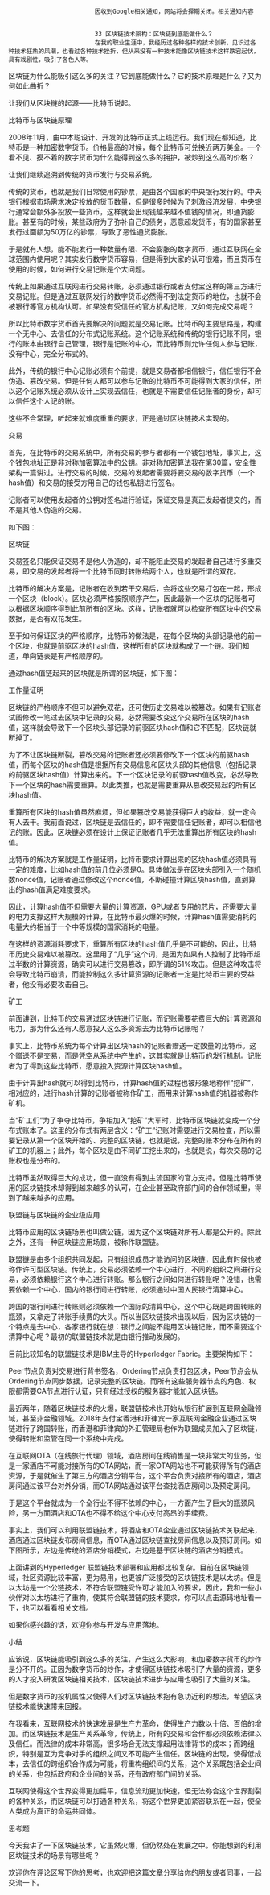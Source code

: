 
                            
                            因收到Google相关通知，网站将会择期关闭。相关通知内容
                            
                            
                            33 区块链技术架构：区块链到底能做什么？
                            在我的职业生涯中，我经历过各种各样的技术创新，见识过各种技术狂热的风潮，也看过各种技术挫折，但从来没有一种技术能像区块链技术这样跌宕起伏，具有戏剧性，吸引了各色人等。

区块链为什么能吸引这么多的关注？它到底能做什么？它的技术原理是什么？又为何如此曲折？

让我们从区块链的起源——比特币说起。

比特币与区块链原理

2008年11月，由中本聪设计、开发的比特币正式上线运行。我们现在都知道，比特币是一种加密数字货币。价格最高的时候，每个比特币可兑换近两万美金。一个看不见、摸不着的数字货币为什么能得到这么多的拥护，被炒到这么高的价格？

让我们继续追溯到传统的货币发行与交易系统。

传统的货币，也就是我们日常使用的钞票，是由各个国家的中央银行发行的。中央银行根据市场需求决定投放的货币数量，但是很多时候为了刺激经济发展，中央银行通常会额外多投放一些货币，这样就会出现钱越来越不值钱的情况，即通货膨胀。甚至有的时候，某些政府为了弥补自己的债务，恶意超发货币，有的国家甚至发行过面额为50万亿的钞票，导致了恶性通货膨胀。

于是就有人想，能不能发行一种数量有限、不会膨胀的数字货币，通过互联网在全球范围内使用呢？其实发行数字货币容易，但是得到大家的认可很难，而且货币在使用的时候，如何进行交易记账是个大问题。

传统上如果通过互联网进行交易转账，必须通过银行或者支付宝这样的第三方进行交易记账。但是通过互联网发行的数字货币必然得不到法定货币的地位，也就不会被银行等官方机构认可。如果没有受信任的官方机构记账，又如何完成交易呢？

所以比特币数字货币首先要解决的问题就是交易记账。比特币的主要思路是，构建一个无中心、去信任的分布式记账系统。这个记账系统和传统的银行记账不同，银行的账本由银行自己管理，银行是记账的中心，而比特币则允许任何人参与记账，没有中心，完全分布式的。

此外，传统的银行中心记账必须有个前提，就是交易者都相信银行，信任银行不会伪造、篡改交易。但是任何人都可以参与记账的比特币不可能得到大家的信任，所以这个记账系统必须从设计上实现去信任，也就是不需要信任记账者的身份，却可以信任这个人记的账。

这些不合常理，听起来就难度重重的要求，正是通过区块链技术实现的。

交易

首先，在比特币的交易系统中，所有交易的参与者都有一个钱包地址，事实上，这个钱包地址正是非对称加密算法中的公钥。非对称加密算法我在第30篇，安全性架构一篇讲过。进行交易的时候，交易的发起者需要将要交易的数字货币（一个hash值）和交易的接受方用自己的钱包私钥进行签名。

记账者可以使用发起者的公钥对签名进行验证，保证交易是真正发起者提交的，而不是其他人伪造的交易。

如下图：



区块链

交易签名只能保证交易不是他人伪造的，却不能阻止交易的发起者自己进行多重交易，即交易的发起者将一个比特币同时转账给两个人，也就是所谓的双花。

比特币的解决方案是，记账者在收到若干交易后，会将这些交易打包在一起，形成一个区块（block）。区块必须严格按照顺序产生，因此最新一个区块的记账者可以根据区块顺序得到此前所有的区块。这样，记账者就可以检查所有区块中的交易数据，是否有双花发生。

至于如何保证区块的严格顺序，比特币的做法是，在每个区块的头部记录他的前一个区块，也就是前驱区块的hash值，这样所有的区块就构成了一个链。我们知道，单向链表是有严格顺序的。

通过hash值链起来的区块就是所谓的区块链，如下图：



工作量证明

区块链的严格顺序不但可以避免双花，还可使历史交易难以被篡改。如果有记账者试图修改一笔过去区块中记录的交易，必然需要改变这个交易所在区块的hash值，这样就会导致下一个区块头部记录的前驱区块hash值和它不匹配，区块链就断掉了。

为了不让区块链断裂，篡改交易的记账者还必须要修改下一个区块的前驱hash值，而每个区块的hash值是根据所有交易信息和区块头部的其他信息（包括记录的前驱区块hash值）计算出来的。下一个区块记录的前驱hash值改变，必然导致下一个区块的hash需要重算。以此类推，也就是需要重算从篡改交易起的所有区块hash值。

重算所有区块的hash值虽然麻烦，但如果篡改交易能获得巨大的收益，就一定会有人去干。我前面说过，区块链是去信任的，即不需要信任记账者，却可以相信他记的账。因此，区块链必须在设计上保证记账者几乎无法重算出所有区块的hash值。

比特币的解决方案就是工作量证明，比特币要求计算出来的区块hash值必须具有一定的难度，比如hash值的前几位必须是0。具体做法是在区块头部引入一个随机数nonce值，记账者通过修改这个nonce值，不断碰撞计算区块hash值，直到算出的hash值满足难度要求。

因此，计算hash值不但需要大量的计算资源，GPU或者专用的芯片，还需要大量的电力支撑这样大规模的计算，在比特币最火爆的时候，计算hash值需要消耗的电量大约相当于一个中等规模的国家消耗的电量。

在这样的资源消耗要求下，重算所有区块的hash值几乎是不可能的，因此，比特币历史交易难以被篡改。这里用了“几乎”这个词，是因为如果有人控制了比特币超过半数的计算资源，确实可以进行交易篡改，即所谓的51%攻击。但是这种攻击将会导致比特币崩溃，而能控制这么多计算资源的记账者一定是比特币主要的受益者，他没有必要攻击自己。

矿工

前面讲到，比特币的交易通过区块链进行记账，而记账需要花费巨大的计算资源和电力，那为什么还有人愿意投入这么多资源去为比特币记账呢？

事实上，比特币系统为每个计算出区块hash的记账者赠送一定数量的比特币。这个赠送不是交易，而是凭空从系统中产生的，这其实就是比特币的发行机制。记账者为了得到这些比特币，愿意投入资源计算区块hash值。

由于计算出hash就可以得到比特币，计算hash值的过程也被形象地称作“挖矿”，相对应的，进行hash计算的记账者被称作矿工，而用来计算hash值的机器被称作矿机。

当“矿工们”为了争夺比特币，争相加入“挖矿”大军时，比特币区块链就变成一个分布式账本了。这里的分布式有两层含义：“矿工”记账时需要进行交易检查，所以需要记录从第一个区块开始的、完整的区块链，也就是说，完整的账本分布在所有的矿工的机器上；此外，每个区块是由不同矿工挖出来的，也就是说，每次交易的记账权也是分布的。

比特币虽然取得巨大的成功，但一直没有得到主流国家的官方支持。但是比特币使用的区块链技术却得到越来越多的认可，在企业甚至政府部门间的合作领域里，得到了越来越多的应用。

联盟链与区块链的企业级应用

比特币应用的区块链场景也叫做公链，因为这个区块链对所有人都是公开的。除此之外，还有一种区块链应用场景，被称作联盟链。

联盟链是由多个组织共同发起，只有组织成员才能访问的区块链，因此有时候也被称作许可型区块链。传统上，交易必须依赖一个中心进行，不同的组织之间进行交易，必须依赖银行这个中心进行转账。那么银行之间如何进行转账呢？没错，也需要依赖一个中心，国内的银行间进行转账，必须通过中国人民银行清算中心。

跨国的银行间进行转账则必须依赖一个国际的清算中心，这个中心既是跨国转账的瓶颈，又拿走了转账手续费的大头。所以当区块链技术出现以后，因为区块链的一个特点是去中心，各家银行就在想：银行之间能不能用区块链记账，而不需要这个清算中心呢？最初的联盟链技术就是由银行推动发展的。

目前比较知名的联盟链技术是IBM主导的Hyperledger Fabric。主要架构如下：



Peer节点负责对交易进行背书签名，Ordering节点负责打包区块，Peer节点会从Ordering节点同步数据，记录完整的区块链。而所有这些服务器节点的角色、权限都需要CA节点进行认证，只有经过授权的服务器才能加入区块链。

最近两年，随着区块链技术的火爆，联盟链技术也开始从银行扩展到互联网金融领域，甚至非金融领域。2018年支付宝香港和菲律宾一家互联网金融企业通过区块链进行了跨国转账，而香港和菲律宾的外汇管理局也作为联盟成员加入了区块链，使得转账和监管在同一个系统中完成。

在互联网OTA（在线旅行代理）领域，酒店房间在线销售是一块非常大的业务，但是一家酒店不可能对接所有的OTA网站，而一家OTA网站也不可能获得所有的酒店资源，于是就催生了第三方的酒店分销平台，这个平台负责对接所有的酒店，酒店房间通过该平台对外分销，而OTA网站通过该平台查找酒店房间以及预定房间。

于是这个平台就成为一个全行业不得不依赖的中心，一方面产生了巨大的瓶颈风险，另一方面酒店和OTA也不得不给这个中心支付高昂的手续费。

事实上，我们可以利用联盟链技术，将酒店和OTA企业通过区块链技术关联起来，酒店通过区块链发布房间信息，而OTA通过区块链查找房间信息以及预订房间。如下图所示，左边是传统的酒店分销模式，右边是基于区块链的酒店分销模式。



上面讲到的Hyperledger 联盟链技术部署和应用都比较复杂。目前在区块链领域，社区资源比较丰富，更为易用，也更被广泛接受的区块链技术是以太坊。但是以太坊是一个公链技术，不符合联盟链受许可才能加入的要求，因此，我和一些小伙伴对以太坊进行了重构，使其符合联盟链的技术要求，你可以点击源码地址看一下，也可以看看相关文档。

如果你感兴趣的话，欢迎你参与开发与应用落地。

小结

应该说，区块链能吸引到这么多的关注，产生这么大影响，和加密数字货币的炒作是分不开的。正因为数字货币的炒作，才使得区块链技术吸引了大量的资源，更多的人才投入研发区块链相关技术，区块链技术进步与应用也吸引了大量的关注。

但是数字货币的投机属性又使得人们对区块链技术抱有急功近利的想法，希望区块链技术能快速带来回报。

在我看来，互联网技术的快速发展是生产力革命，使得生产力数以十倍、百倍的增加。而区块链技术是生产关系革命，传统上，所有的交易和合作都必须依赖法律以及信任。而法律的成本非常高，很多场合无法支撑起用法律背书的成本；而跨组织，特别是互为竞争对手的组织之间又不可能产生信任。区块链的出现，使得低成本，去信任的跨组织合作成为可能，将重构组织间的关系，这个关系既包括企业间的关系，也包括政府和企业间的关系，还有政府部门间的关系。

互联网使得这个世界变得更加扁平，信息流动更加快速，但无法弥合这个世界割裂的各种关系，而区块链可以打通各种关系，将这个世界更加紧密联系在一起，使全人类成为真正的命运共同体。

思考题

今天我讲了一下区块链技术，它虽然火爆，但仍然处在发展之中。你能想到的利用区块链技术的场景有哪些呢？

欢迎你在评论区写下你的思考，也欢迎把这篇文章分享给你的朋友或者同事，一起交流一下。

                        
                        
                            